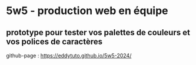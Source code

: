 # 5w5 - production web en équipe
## prototype pour tester vos palettes de couleurs et vos polices de caractères
github-page : https://eddytuto.github.io/5w5-2024/